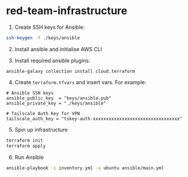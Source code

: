 # red-team-infrastructure

1. Create SSH keys for Ansible:
```sh
ssh-keygen -f ./keys/ansible
```

2. Install ansible and initialise AWS CLI

3. Install required ansible plugins:
```
ansible-galaxy collection install cloud.terraform
```
   
4. Create `terraform.tfvars` and insert vars. For example:
```
# Ansible SSH keys
ansible_public_key  = "keys/ansible.pub"
ansible_private_key = "./keys/ansible"

# Tailscale Auth Key for VPN
tailscale_auth_key = "tskey-auth-xxxxxxxxxxxxxxxxxxxxxxxxxxxxxxxxx"
```

5. Spin up infrastructure
```sh
terraform init
terraform apply
```

6. Run Ansible
```sh
ansible-playbook -i inventory.yml -u ubuntu ansible/main.yml
```
